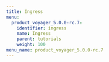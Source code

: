 ```yaml
---
title: Ingress
menu:
  product_voyager_5.0.0-rc.7:
    identifier: ingress
    name: Ingress
    parent: tutorials
    weight: 100
menu_name: product_voyager_5.0.0-rc.7
---
```

